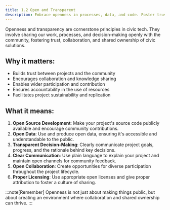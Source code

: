 ```yaml
---
title: 1.2 Open and Transparent 
description: Embrace openness in processes, data, and code. Foster trust and collaboration by sharing knowledge, inviting participation, and maintaining transparency throughout the project lifecycle.
---
```


Openness and transparency are cornerstone principles in civic tech. They involve sharing our work, processes, and decision-making openly with the community, fostering trust, collaboration, and shared ownership of civic solutions.

## Why it matters:

- Builds trust between projects and the community
- Encourages collaboration and knowledge sharing
- Enables wider participation and contribution
- Ensures accountability in the use of resources
- Facilitates project sustainability and replication

## What it means:

1. **Open Source Development**:  Make your project's source code publicly available and encourage community contributions.
2. **Open Data**:  Use and produce open data, ensuring it's accessible and understandable to the public.
3. **Transparent Decision-Making**: Clearly communicate project goals, progress, and the rationale behind key decisions.
4. **Clear Communication**:  Use plain language to explain your project and maintain open channels for community feedback.
5. **Open Collaboration**:  Create opportunities for diverse participation throughout the project lifecycle.
6. **Proper Licensing**:  Use appropriate open licenses and give proper attribution to foster a culture of sharing.


:::note[Remember]
Openness is not just about making things public, but about creating an environment where collaboration and shared ownership can thrive.
:::